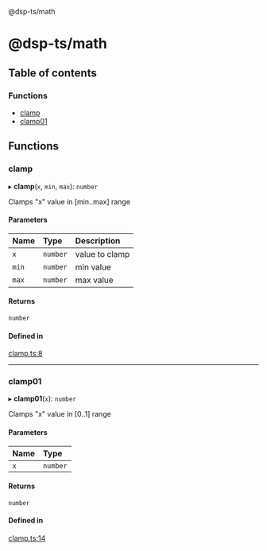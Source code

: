 @dsp-ts/math

# @dsp-ts/math

## Table of contents

### Functions

- [clamp](API.md#clamp)
- [clamp01](API.md#clamp01)

## Functions

### clamp

▸ **clamp**(`x`, `min`, `max`): `number`

Clamps "x" value in [min..max] range

#### Parameters

| Name | Type | Description |
| :------ | :------ | :------ |
| `x` | `number` | value to clamp |
| `min` | `number` | min value |
| `max` | `number` | max value |

#### Returns

`number`

#### Defined in

[clamp.ts:8](https://github.com/satelllte/dsp-ts-math/blob/f22ff8f/packages/math/src/clamp.ts#L8)

___

### clamp01

▸ **clamp01**(`x`): `number`

Clamps "x" value in [0..1] range

#### Parameters

| Name | Type |
| :------ | :------ |
| `x` | `number` |

#### Returns

`number`

#### Defined in

[clamp.ts:14](https://github.com/satelllte/dsp-ts-math/blob/f22ff8f/packages/math/src/clamp.ts#L14)
